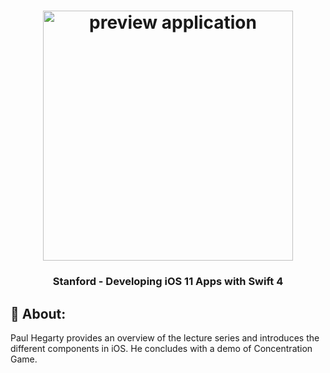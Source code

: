 <h1 align="center">
    <img alt="preview application" src="https://raw.githubusercontent.com/duliodenis/cs193p-Fall-2017/master/art/iTunesU.jpg?raw=true.png" width="400px"/>
</h1>

<h3 align="center">
 Stanford - Developing iOS 11 Apps with Swift 4
</h3>

## :book: About:

<p> Paul Hegarty provides an overview of the lecture series and introduces the different components in iOS. He concludes with a demo of Concentration Game.
</p>

